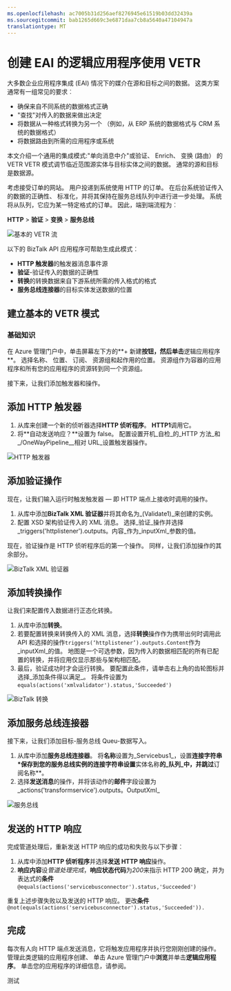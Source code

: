 ```yaml
---
ms.openlocfilehash: ac7005b31d256aef8276945e61519b03dd32439a
ms.sourcegitcommit: bab1265d669c3e6871daa7cb8a5640a47104947a
translationtype: MT
---
```

<properties
   pageTitle="创建 EAI 的逻辑应用程序使用 VETR |Microsoft Azure"
   description="本主题介绍 BizTalk XML 服务验证、 编码和转换的功能。"
   services="app-service\logic"
   documentationCenter=".net,nodejs,java"
   authors="rajeshramabathiran"
   manager="dwrede"
   editor=""/>

<tags
   ms.service="app-service-logic"
   ms.devlang="multiple"
   ms.topic="get-started-article"
   ms.tgt_pltfrm="na"
   ms.workload="integration"
   ms.date="06/24/2015"
   ms.author="rajram"/>


# 创建 EAI 的逻辑应用程序使用 VETR

大多数企业应用程序集成 (EAI) 情况下的媒介在源和目标之间的数据。 这类方案通常有一组常见的要求︰

- 确保来自不同系统的数据格式正确
- "查找"对传入的数据来做出决定
- 将数据从一种格式转换为另一个 （例如，从 ERP 系统的数据格式与 CRM 系统的数据格式）
- 将数据路由到所需的应用程序或系统

本文介绍一个通用的集成模式:"单向消息中介"或验证、 Enrich、 变换 (路由） 的 VETR VETR 模式调节临近范围源实体与目标实体之间的数据。 通常的源和目标是数据源。

考虑接受订单的网站。 用户投递到系统使用 HTTP 的订单。 在后台系统验证传入的数据的正确性、 标准化，并将其保持在服务总线队列中进行进一步处理。 系统将从队列，它应为某一特定格式的订单。 因此，端到端流程为︰

**HTTP** > **验证** > **变换** > **服务总线**

![基本的 VETR 流][1]

以下的 BizTalk API 应用程序可帮助生成此模式︰

* **HTTP 触发器**的触发器消息事件源
* **验证**-验证传入的数据的正确性
* **转换**的转换数据来自下游系统所需的传入格式的格式
* **服务总线连接器**的目标实体发送数据的位置


## 建立基本的 VETR 模式
### 基础知识

在 Azure 管理门户中，单击屏幕左下方的**+ 新建**按钮，然后单击**逻辑应用程序**。 选择名称、 位置、 订阅、 资源组和起作用的位置。 资源组作为容器的应用程序和所有您的应用程序的资源转到同一个资源组。

接下来，让我们添加触发器和操作。


## 添加 HTTP 触发器

1. 从库来创建一个新的侦听器选择**HTTP 侦听程序**。 **HTTP1**调用它。
2. 将**自动发送响应？**设置为 false。 配置设置开机_自检_的_HTTP 方法_和_/OneWayPipeline__相对 URL_设置触发器操作。

![HTTP 触发器][2]


## 添加验证操作

现在，让我们输入运行时触发触发器 — 即 HTTP 端点上接收时调用的操作。

1. 从库中添加**BizTalk XML 验证器**并将其命名为_(Validate1)_来创建的实例。
2. 配置 XSD 架构验证传入的 XML 消息。 选择_验证_操作并选择_triggers('httplistener').outputs。内容_作为_inputXml_参数的值。

现在，验证操作是 HTTP 侦听程序后的第一个操作。 同样，让我们添加操作的其余部分。

![BizTalk XML 验证器][3]


## 添加转换操作
让我们来配置传入数据进行正态化转换。

1. 从库中添加**转换**。
2. 若要配置转换来转换传入的 XML 消息，选择**转换**操作作为携带出何时调用此 API 和选择的操作```triggers(‘httplistener’).outputs.Content```作为_inputXml_的值。 地图是一个可选参数，因为传入的数据相匹配的所有已配置的转换，并将应用仅显示那些与架构相匹配。
3. 最后，验证成功时才会运行转换。 要配置此条件，请单击右上角的齿轮图标并选择_添加条件得以满足_。 将条件设置为 ```equals(actions('xmlvalidator').status,'Succeeded')```


![BizTalk 转换][4]


## 添加服务总线连接器
接下来，让我们添加目标-服务总线 Queu-数据写入。

1. 从库中添加**服务总线连接器**。 将**名称**设置为_Servicebus1_，设置**连接字符串*保存到您的服务总线实例的连接字符串设置**实体名称**的_队列_中，并跳过**订阅名称**。
2. 选择**发送消息**的操作，并将该动作的**邮件**字段设置为_actions('transformservice').outputs。OutputXml_

![服务总线][5]


## 发送的 HTTP 响应
完成管道处理后，重新发送 HTTP 响应的成功和失败与以下步骤︰

1. 从库中添加**HTTP 侦听程序**并选择**发送 HTTP 响应**操作。
2. **响应内容**设*管道处理完成*，**响应状态代码**为*200*来指示 HTTP 200 确定，并为表达式的**条件** ```@equals(actions('servicebusconnector').status,'Succeeded')```

重复上述步骤失败以及发送的 HTTP 响应。 更改**条件** ```@not(equals(actions('servicebusconnector').status,'Succeeded')).```


## 完成
每次有人向 HTTP 端点发送消息，它将触发应用程序并执行您刚刚创建的操作。 管理此类逻辑的应用程序创建、 单击 Azure 管理门户中**浏览**并单击**逻辑应用程序**。 单击您的应用程序的详细信息，请参阅。


<!--image references -->
[1]: ./media/app-service-logic-create-EAI-logic-app-using-VETR/BasicVETR.PNG
[2]: ./media/app-service-logic-create-EAI-logic-app-using-VETR/HTTPListener.PNG
[3]: ./media/app-service-logic-create-EAI-logic-app-using-VETR/BizTalkXMLValidator.PNG
[4]: ./media/app-service-logic-create-EAI-logic-app-using-VETR/BizTalkTransforms.PNG
[5]: ./media/app-service-logic-create-EAI-logic-app-using-VETR/AzureServiceBus.PNG

测试
